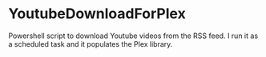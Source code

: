 # YoutubeDownloadForPlex
Powershell script to download Youtube videos from the RSS feed.  I run it as a scheduled task and it populates the Plex library.
